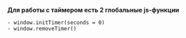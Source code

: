 **Для работы с таймером есть 2 глобальные js-функции**

	- window.initTimer(seconds = 0)
	- window.removeTimer()
